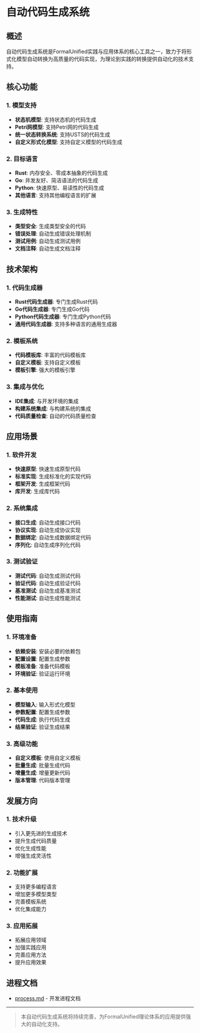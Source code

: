 # 自动代码生成系统

## 概述

自动代码生成系统是FormalUnified实践与应用体系的核心工具之一，致力于将形式化模型自动转换为高质量的代码实现，为理论到实践的转换提供自动化的技术支持。

## 核心功能

### 1. 模型支持

- **状态机模型**: 支持状态机的代码生成
- **Petri网模型**: 支持Petri网的代码生成
- **统一状态转换系统**: 支持USTS的代码生成
- **自定义形式化模型**: 支持自定义模型的代码生成

### 2. 目标语言

- **Rust**: 内存安全、零成本抽象的代码生成
- **Go**: 并发友好、简洁语法的代码生成
- **Python**: 快速原型、易读性的代码生成
- **其他语言**: 支持其他编程语言的扩展

### 3. 生成特性

- **类型安全**: 生成类型安全的代码
- **错误处理**: 自动生成错误处理机制
- **测试用例**: 自动生成测试用例
- **文档注释**: 自动生成文档注释

## 技术架构

### 1. 代码生成器

- **Rust代码生成器**: 专门生成Rust代码
- **Go代码生成器**: 专门生成Go代码
- **Python代码生成器**: 专门生成Python代码
- **通用代码生成器**: 支持多种语言的通用生成器

### 2. 模板系统

- **代码模板库**: 丰富的代码模板库
- **自定义模板**: 支持自定义模板
- **模板引擎**: 强大的模板引擎

### 3. 集成与优化

- **IDE集成**: 与开发环境的集成
- **构建系统集成**: 与构建系统的集成
- **代码质量检查**: 自动的代码质量检查

## 应用场景

### 1. 软件开发

- **快速原型**: 快速生成原型代码
- **标准实现**: 生成标准化的实现代码
- **框架开发**: 生成框架代码
- **库开发**: 生成库代码

### 2. 系统集成

- **接口生成**: 自动生成接口代码
- **协议实现**: 自动生成协议实现
- **数据绑定**: 自动生成数据绑定代码
- **序列化**: 自动生成序列化代码

### 3. 测试验证

- **测试代码**: 自动生成测试代码
- **验证代码**: 自动生成验证代码
- **基准测试**: 自动生成基准测试
- **性能测试**: 自动生成性能测试

## 使用指南

### 1. 环境准备

- **依赖安装**: 安装必要的依赖包
- **配置设置**: 配置生成参数
- **模板准备**: 准备代码模板
- **环境验证**: 验证运行环境

### 2. 基本使用

- **模型输入**: 输入形式化模型
- **参数配置**: 配置生成参数
- **代码生成**: 执行代码生成
- **结果验证**: 验证生成结果

### 3. 高级功能

- **自定义模板**: 使用自定义模板
- **批量生成**: 批量生成代码
- **增量生成**: 增量更新代码
- **版本管理**: 代码版本管理

## 发展方向

### 1. 技术升级

- 引入更先进的生成技术
- 提升生成代码质量
- 优化生成性能
- 增强生成灵活性

### 2. 功能扩展

- 支持更多编程语言
- 增加更多模型类型
- 完善模板系统
- 优化集成能力

### 3. 应用拓展

- 拓展应用领域
- 加强实践应用
- 完善应用方法
- 提升应用效果

## 进程文档

- [process.md](process.md) - 开发进程文档

---

> 本自动代码生成系统将持续完善，为FormalUnified理论体系的应用提供强大的自动化支持。

